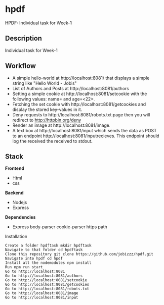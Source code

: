 # hpdf
HPDF: Individual task for Week-1 
## Description

<p>Individual task for Week-1</p>

## Workflow

- A simple hello-world at http://localhost:8081/ that displays a simple string like "Hello World - Jobis"
- List of Authors and Posts at http://localhost:8081/authors
- Setting a simple cookie at http://localhost:8081/setcookie with the following values: name=<Jobis> and age=<22>.
- Fetching the set cookie with http://localhost:8081/getcookies and display the stored key-values in it.
- Deny requests to http://localhost:8081/robots.txt page then you will redirect to  http://httpbin.org/deny 
- Render an image at http://localhost:8081/image.
- A text box at http://localhost:8081/input which sends the data as POST to an endpoint http://localhost:8081/inputrecieves. 
  This endpoint should log the received the received to stdout.

## Stack

**Frontend**

- Html
- css

**Backend**

- Nodejs
- Express

**Dependencies**

- Express
    body-parser
    cookie-parser
    https
    path

Installation

    Create a folder hpdftask mkdir hpdftask
    Navigate to that folder cd hpdftask
    Clone this repository git clone https://github.com/jobizzz/hpdf.git
    Navigate into hpdf cd hpdf
    Install all the nodemodules npm install
    Run npm run start
    Go to http://localhost:8081
    Go to http://localhost:8081/authors
    Go to http://localhost:8081/setcookie
    Go to http://localhost:8081/getcookies
    Go to http://localhost:8081/robots.txt
    Go to http://localhost:8081/image
    Go to http://localhost:8081/input
